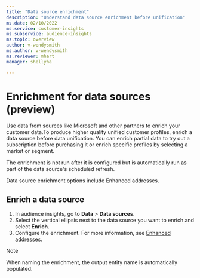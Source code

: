 ```yaml
---
title: "Data source enrichment"
description: "Understand data source enrichment before unification"
ms.date: 02/10/2022
ms.service: customer-insights
ms.subservice: audience-insights
ms.topic: overview
author: v-wendysmith
ms.author: v-wendysmith
ms.reviewer: mhart
manager: shellyha

---
```


# Enrichment for data sources (preview)

Use data from sources like Microsoft and other partners to enrich your customer data.To produce higher quality unified customer profiles, enrich a data source before data unification. You can enrich partial data to try out a subscription before purchasing it or enrich specific profiles by selecting a market or segment.

The enrichment is not run after it is configured but is automatically run as part of the data source's scheduled refresh.

Data source enrichment options include Enhanced addresses.

## Enrich a data source

1. In audience insights, go to **Data** > **Data sources**.
1. Select the vertical ellipsis next to the data source you want to enrich and select **Enrich**.
1. Configure the enrichment. For more information, see [Enhanced addresses](enrichment-enhanced-addresses.md).

 > [!NOTE]
 > When naming the enrichment, the output entity name is automatically populated.
